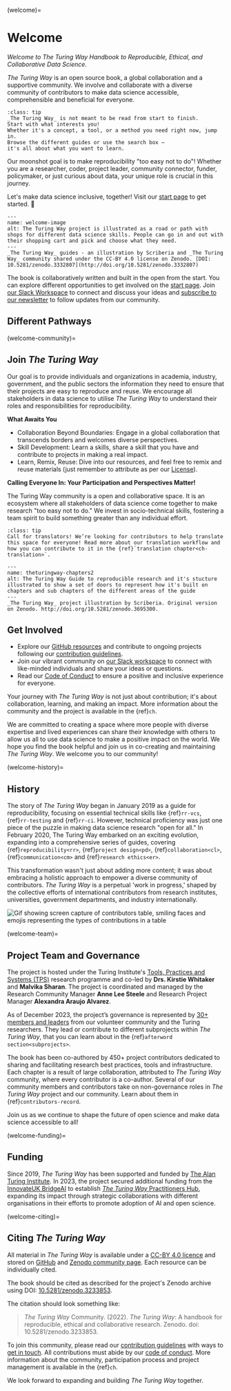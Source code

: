 (welcome)=
# Welcome

_Welcome to The Turing Way Handbook to Reproducible, Ethical, and Collaborative Data Science._

_The Turing Way_ is an open source book, a global collaboration and a supportive community.
We involve and collaborate with a diverse community of contributors to make data science accessible, comprehensible and beneficial for everyone.

```{admonition} Top Tip
:class: tip
_The Turing Way_ is not meant to be read from start to finish. 
Start with what interests you!
Whether it's a concept, a tool, or a method you need right now, jump in.
Browse the different guides or use the search box —
it's all about what you want to learn.
```

Our moonshot goal is to make reproducibility "too easy not to do"! 
Whether you are a researcher, coder, project leader, community connector, funder, policymaker, or just curious about data, your unique role is crucial in this journey.

Let's make data science inclusive, together! 
Visit our [start page](https://the-turing-way.start.page/) to get started. 🚀

```{figure} figures/theturingway-pathway.*
---
name: welcome-image
alt: The Turing Way project is illustrated as a road or path with shops for different data science skills. People can go in and out with their shopping cart and pick and choose what they need.
---
_The Turing Way_ guides - an illustration by Scriberia and _The Turing Way_ community shared under the CC-BY 4.0 license on Zenodo. [DOI: 10.5281/zenodo.3332807](http://doi.org/10.5281/zenodo.3332807)
```

The book is collaboratively written and built in the open from the start.
You can explore different opportunities to get involved on the [start page](https://the-turing-way.start.page/).
Join [our Slack Workspace](https://join.slack.com/t/theturingway/shared_invite/zt-2v7euwuo7-BYstHdKuTNd1ce0puDtBxA) to connect and discuss your ideas and [subscribe to our newsletter](https://buttondown.email/turingway) to follow updates from our community.

## Different Pathways


(welcome-community)=
## Join _The Turing Way_

Our goal is to provide individuals and organizations in academia, industry, government, and the public sectors the information they need to ensure that their projects are easy to reproduce and reuse. 
We encourage all stakeholders in data science to utilise _The Turing Way_ to understand their roles and responsibilities for reproducibility.

**What Awaits You**

* Collaboration Beyond Boundaries: Engage in a global collaboration that transcends borders and welcomes diverse perspectives.
* Skill Development: Learn a skills, share a skill that you have and contribute to projects in making a real impact.
* Learn, Remix, Reuse: Dive into our resources, and feel free to remix and reuse materials (just remember to attribute as per our [License](https://github.com/the-turing-way/the-turing-way/blob/main/LICENSE.md)).

**Calling Everyone In: Your Participation and Perspectives Matter!**

The Turing Way community is a open and collaborative space. 
It is an ecosystem where all stakeholders of data science come together to make research "too easy not to do." 
We invest in socio-technical skills, fostering a team spirit to build something greater than any individual effort.

```{admonition} Translation
:class: tip
Call for translators! We’re looking for contributors to help translate this space for everyone! Read more about our translation workflow and how you can contribute to it in the {ref}`translation chapter<ch-translation>`.
```

```{figure} figures/theturingway-chapters.*
---
name: theturingway-chapters2
alt: The Turing Way Guide to reproducible research and it's stucture illustrated to show a set of doors to represent how it's built on chapters and sub chapters of the different areas of the guide
---
_The Turing Way_ project illustration by Scriberia. Original version on Zenodo. http://doi.org/10.5281/zenodo.3695300.
```

## Get Involved

* Explore our [GitHub resources](https://github.com/the-turing-way/the-turing-way) and contribute to ongoing projects following our [contribution guidelines](https://github.com/the-turing-way/the-turing-way/blob/main/CONTRIBUTING.md).
* Join our vibrant community on [our Slack workspace](https://tinyurl.com/jointuringwayslack) to connect with like-minded individuals and share your ideas or questions.
* Read our [Code of Conduct](https://github.com/the-turing-way/the-turing-way/blob/main/CODE_OF_CONDUCT.md) to ensure a positive and inclusive experience for everyone.

Your journey with _The Turing Way_ is not just about contribution; it's about collaboration, learning, and making an impact. 
More information about the community and the project is available in the {ref}`ch`.

We are committed to creating a space where more people with diverse expertise and lived experiences can share their knowledge with others to allow us all to use data science to make a positive impact on the world.
We hope you find the book helpful and join us in co-creating and maintaining _The Turing Way_.
We welcome you to our community!

(welcome-history)=
## History

The story of _The Turing Way_ began in January 2019 as a guide for reproducibility, focusing on essential technical skills like {ref}`rr-vcs`, {ref}`rr-testing` and {ref}`rr-ci`. However, technical proficiency was just one piece of the puzzle in making data science research "open for all."
In February 2020, The Turing Way embarked on an exciting evolution, expanding into a comprehensive series of guides, covering {ref}`reproducibility<rr>`, {ref}`project design<pd>`, {ref}`collaboration<cl>`, {ref}`communication<cm>` and {ref}`research ethics<er>`.

This transformation wasn't just about adding more content; it was about embracing a holistic approach to empower a diverse community of contributors. 
_The Turing Way_ is a perpetual 'work in progress,' shaped by the collective efforts of international contributors from research institutes, universities, government departments, and industry internationally.

![Gif showing screen capture of contributors table, smiling faces and emojis representing the types of contributions in a table](https://media.giphy.com/media/gKIUisnjpj2PS75nOJ/giphy.gif)

(welcome-team)=
## Project Team and Governance

The project is hosted under the Turing Institute's [Tools, Practices and Systems (TPS)](https://www.turing.ac.uk/research/research-programmes/tools-practices-and-systems) research programme and co-led by **Drs. Kirstie Whitaker** and **Malvika Sharan**.
The project is coordinated and managed by the Research Community Manager **Anne Lee Steele** and Research Project Manager **Alexandra Araujo Alvarez**.

As of December 2023, the project’s governance is represented by [30+ members and leaders](https://github.com/alan-turing-institute/the-turing-way/blob/main/ways_of_working.md) from our volunteer community and the Turing researchers.
They lead or contribute to different subprojects within _The Turing Way_, that you can learn about in the {ref}`afterword section<subprojects>`.

The book has been co-authored by 450+ project contributors dedicated to sharing and facilitating research best practices, tools and infrastructure.
Each chapter is a result of large collaboration, attributed to _The Turing Way_ community, where every contributor is a co-author. 
Several of our community members and contributors take on non-governance roles in _The Turing Way_ project and our community.
Learn about them in {ref}`contributors-record`.

Join us as we continue to shape the future of open science and make data science accessible to all!

(welcome-funding)=
## Funding

Since 2019, _The Turing Way_ has been supported and funded by [The Alan Turing Institute](https://www.turing.ac.uk/).
In 2023, the project secured additional funding from the [InnovateUK BridgeAI](https://iuk.ktn-uk.org/programme/bridgeai/) to establish [_The Turing Way_ Practitioners Hub](https://www.turing.ac.uk/turing-way-practitioners-hub), expanding its impact through strategic collaborations with different organisations in their efforts to promote adoption of AI and open science.

(welcome-citing)=
## Citing _The Turing Way_

All material in _The Turing Way_ is available under a [CC-BY 4.0 licence](https://github.com/the-turing-way/the-turing-way/blob/main/LICENSE.md) and stored on [GitHub](https://github.com/the-turing-way/) and [Zenodo community page](https://zenodo.org/communities/the-turing-way).
Each resource can be individually cited.

The book should be cited as described for the project's Zenodo archive using DOI: [10.5281/zenodo.3233853](https://doi.org/10.5281/zenodo.3233853).

The citation should look something like:

> _The Turing Way_ Community. (2022). _The Turing Way_: A handbook for reproducible, ethical and collaborative research. Zenodo. doi: 10.5281/zenodo.3233853. 

To join this community, please read our [contribution guidelines](https://github.com/the-turing-way/the-turing-way/blob/main/CONTRIBUTING.md) with ways to [get in touch](https://github.com/the-turing-way/the-turing-way#get-in-touch).
All contributions must abide by our [code of conduct](https://github.com/the-turing-way/the-turing-way/blob/main/CODE_OF_CONDUCT.md).
More information about the community, participation process and project management is available in the {ref}`ch`.

We look forward to expanding and building _The Turing Way_ together.


